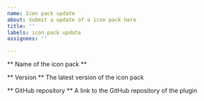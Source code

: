 ```yaml
---
name: Icon pack update
about: Submit a update of a icon pack here
title: ''
labels: icon pack update
assignees: ''

---
```


** Name of the icon pack **

** Version **
The latest version of the icon pack

** GitHub repository **
A link to the GitHub repository of the plugin
